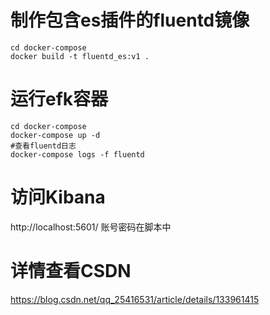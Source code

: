 # 制作包含es插件的fluentd镜像
```shell
cd docker-compose 
docker build -t fluentd_es:v1 . 
```

# 运行efk容器
```shell
cd docker-compose 
docker-compose up -d
#查看fluentd日志
docker-compose logs -f fluentd
```

# 访问Kibana
http://localhost:5601/
账号密码在脚本中

# 详情查看CSDN
https://blog.csdn.net/qq_25416531/article/details/133961415

